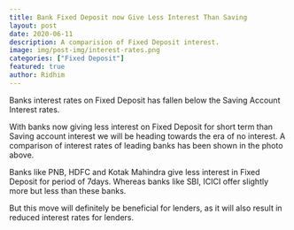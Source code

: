 ```yaml
---
title: Bank Fixed Deposit now Give Less Interest Than Saving
layout: post
date: 2020-06-11
description: A comparision of Fixed Deposit interest.
image: img/post-img/interest-rates.png
categories: ["Fixed Deposit"]
featured: true
author: Ridhim
---
```


Banks interest rates on Fixed Deposit has fallen below the Saving Account Interest rates.

With banks now giving less interest on Fixed Deposit for short term than Saving account interest we will be heading towards the era of no interest.
A comparison of interest rates of leading banks has been shown in the photo above.

Banks like PNB, HDFC and Kotak Mahindra give less interest in Fixed Deposit for period of 7days. Whereas banks like SBI, ICICI offer slightly more but less than these banks.

But this move will definitely be beneficial for lenders, as it will also result in reduced interest rates for lenders.
